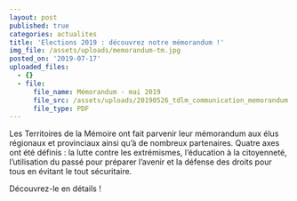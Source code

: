 ```yaml
---
layout: post
published: true
categories: actualites
title: 'Elections 2019 : découvrez notre mémorandum !'
img_file: /assets/uploads/memorandum-tm.jpg
posted_on: '2019-07-17'
uploaded_files:
  - {}
  - file:
      file_name: Mémorandum - mai 2019
      file_src: /assets/uploads/20190526_tdlm_communication_memorandum.pdf
      file_type: PDF
---
```

Les Territoires de la Mémoire ont fait parvenir leur mémorandum aux élus régionaux et provinciaux ainsi qu’à de nombreux partenaires. Quatre axes ont été définis : la lutte contre les extrémismes, l’éducation à la citoyenneté, l’utilisation du passé pour préparer l’avenir et la défense des droits pour tous en évitant le tout sécuritaire.

Découvrez-le en détails !
